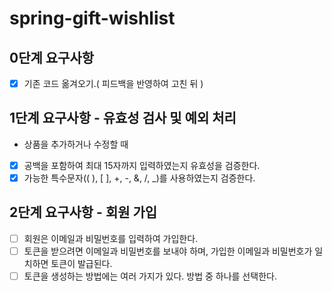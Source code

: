 # spring-gift-wishlist

## 0단계 요구사항
- [x]  기존 코드 옮겨오기.( 피드백을 반영하여 고친 뒤 )


## 1단계 요구사항 - 유효성 검사 및 예외 처리
- 상품을 추가하거나 수정할 때
- [x]  공백을 포함하여 최대 15자까지 입력하였는지 유효성을 검증한다.
- [x]  가능한 특수문자(( ), [ ], +, -, &, /, _)를 사용하였는지 검증한다.

## 2단계 요구사항 - 회원 가입
- [ ]  회원은 이메일과 비밀번호를 입력하여 가입한다.
- [ ]  토큰을 받으려면 이메일과 비밀번호를 보내야 하며, 가입한 이메일과 비밀번호가 일치하면 토큰이 발급된다.
- [ ]  토큰을 생성하는 방법에는 여러 가지가 있다. 방법 중 하나를 선택한다.